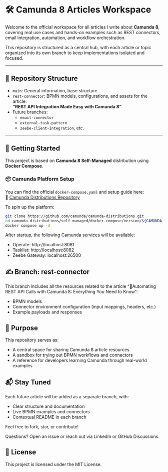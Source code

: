 # 🛠️ Camunda 8 Articles Workspace

Welcome to the official workspace for all articles I write about **Camunda 8**, covering real use cases and hands-on examples such as REST connectors, email integration, automation, and workflow orchestration.

This repository is structured as a central hub, with each article or topic organized into its own branch to keep implementations isolated and focused.

---

## 📂 Repository Structure

- `main`: General information, base structure.
- `rest-connector`: BPMN models, configurations, and assets for the article:  
  **"REST API Integration Made Easy with Camunda 8"**
- Future branches:
  - `email-connector`
  - `external-task-pattern`
  - `zeebe-client-integration`, etc.

---

## 🚀 Getting Started

This project is based on **Camunda 8 Self-Managed** distribution using **Docker Compose**.

### 📦 Camunda Platform Setup

You can find the official `docker-compose.yaml` and setup guide here:  
🔗 [Camunda Distributions Repository](https://github.com/camunda/camunda-distributions)

To spin up the platform:

```bash
git clone https://github.com/camunda/camunda-distributions.git
cd camunda-distributions/self-managed/docker-compose/version/${CAMUNDA_VERSION}
docker compose up -d
```

After startup, the following Camunda services will be available:
- Operate: http://localhost:8081
- Tasklist: http://localhost:8082
- Zeebe Gateway: localhost:26500

## ✍️ Branch: rest-connector
This branch includes all the resources related to the article “🚀Automating REST API Calls with Camunda 8: Everything You Need to Know”:
- BPMN models
- Connector environment configuration (input mappings, headers, etc.)
- Example payloads and responses

## 🎯 Purpose
This repository serves as:
- A central space for sharing Camunda 8 article resources
- A sandbox for trying out BPMN workflows and connectors
- A reference for developers learning Camunda through real-world examples

## 📬 Stay Tuned
Each future article will be added as a separate branch, with:
- Clear structure and documentation
- Live BPMN examples and connectors
- Contextual README in each branch

Feel free to fork, star, or contribute!

Questions? Open an issue or reach out via LinkedIn or GitHub Discussions.

## 📜 License
This project is licensed under the MIT License.
